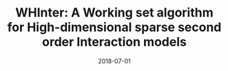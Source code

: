 ---
title: "WHInter: A Working set algorithm for High-dimensional sparse second order Interaction models"
collection: publications
permalink: /publications/2018-07-01-WHInter-A-Working-set-algorithm-for-High-dimensional-sparse-second-order-Interaction-models
date: 2018-07-01
paperurl: 'http://proceedings.mlr.press/v80/morvan18a.html'
code: 'https://github.com/marineLM/WHInter'
citation: 'M.&nbsp;Le&nbsp;Morvan, &amp; J.-P. Vert.
<span class="bibtex-protected">WHInter</span>: a working set algorithm for high-dimensional sparse second order interaction models.
In J.G. Dy, &amp; A.&nbsp;Krause (Eds), <em>Proceedings of the 35th International Conference on Machine Learning, (ICML 2018)</em>, volume&nbsp;80 of Proceedings of Machine Learning Research, 3632–3641. <span class="bibtex-protected">PMLR</span>, 2018.'
---